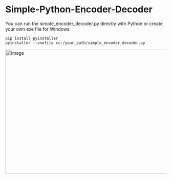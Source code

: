 # Simple-Python-Encoder-Decoder

You can run the simple_encoder_decoder.py directly with Python or create your own exe file for Windows:
```
pip install pyinstaller
pyinstaller --onefile cc:/your_path/simple_encoder_decoder.py
```

<img width="627" height="388" alt="image" src="https://github.com/user-attachments/assets/77e5cd70-b50d-47b1-b278-9769f020d925" />
